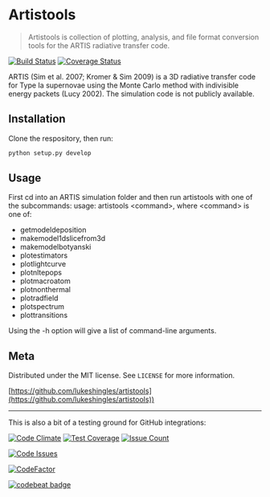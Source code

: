 # Artistools

> Artistools is collection of plotting, analysis, and file format conversion tools for the ARTIS radiative transfer code.

[![Build Status](https://travis-ci.org/lukeshingles/artistools.svg?branch=master)](https://travis-ci.org/lukeshingles/artistools)
[![Coverage Status](https://coveralls.io/repos/github/lukeshingles/artistools/badge.svg?branch=master)](https://coveralls.io/github/lukeshingles/artistools?branch=master)

ARTIS (Sim et al. 2007; Kromer & Sim 2009) is a 3D radiative transfer code for Type Ia supernovae using the Monte Carlo method with indivisible energy packets (Lucy 2002). The simulation code is not publicly available.

## Installation
Clone the respository, then run:
```sh
python setup.py develop
```

## Usage
First cd into an ARTIS simulation folder and then run artistools with one of the subcommands:
usage: artistools &lt;command&gt;, where &lt;command&gt; is one of:

  - getmodeldeposition
  - makemodel1dslicefrom3d
  - makemodelbotyanski
  - plotestimators
  - plotlightcurve
  - plotnltepops
  - plotmacroatom
  - plotnonthermal
  - plotradfield
  - plotspectrum
  - plottransitions

Using the -h option will give a list of command-line arguments.

## Meta

Distributed under the MIT license. See ``LICENSE`` for more information.

[https://github.com/lukeshingles/artistools](https://github.com/lukeshingles/artistools))

-----------------------
This is also a bit of a testing ground for GitHub integrations:

[![Code Climate](https://codeclimate.com/github/lukeshingles/artistools/badges/gpa.svg)](https://codeclimate.com/github/lukeshingles/artistools) [![Test Coverage](https://codeclimate.com/github/lukeshingles/artistools/badges/coverage.svg)](https://codeclimate.com/github/lukeshingles/artistools/coverage) [![Issue Count](https://codeclimate.com/github/lukeshingles/artistools/badges/issue_count.svg)](https://codeclimate.com/github/lukeshingles/artistools)

[![Code Issues](https://www.quantifiedcode.com/api/v1/project/be02174519b14c45bcd765b468be6ee4/badge.svg)](https://www.quantifiedcode.com/app/project/be02174519b14c45bcd765b468be6ee4)

<!---
[![Code Health](https://landscape.io/github/lukeshingles/artistools/master/landscape.svg?style=flat)](https://landscape.io/github/lukeshingles/artistools/master)
-->

[![CodeFactor](https://www.codefactor.io/repository/github/lukeshingles/artistools/badge)](https://www.codefactor.io/repository/github/lukeshingles/artistools)

[![codebeat badge](https://codebeat.co/badges/ace84544-8781-4e3f-b86b-b21fb3f9fc87)](https://codebeat.co/projects/github-com-lukeshingles-artistools-master)



